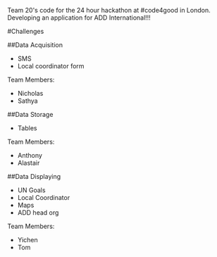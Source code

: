 Team 20's code for the 24 hour hackathon at #code4good in London. Developing an application for ADD International!!!

#Challenges

##Data Acquisition

* SMS 
* Local coordinator form

Team Members:

- Nicholas
- Sathya

##Data Storage

* Tables

Team Members:

- Anthony
- Alastair

##Data Displaying

* UN Goals
* Local Coordinator
* Maps
* ADD head org

Team Members:

- Yichen
- Tom
